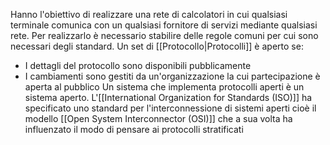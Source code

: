 Hanno l'obiettivo di realizzare una rete di calcolatori in cui qualsiasi terminale comunica con un qualsiasi fornitore di servizi mediante qualsiasi rete.
Per realizzarlo è necessario stabilire delle regole comuni per cui sono necessari degli standard.
Un set di [[Protocollo|Protocolli]] è aperto se:
- I dettagli del protocollo sono disponibili pubblicamente
- I cambiamenti sono gestiti da un'organizzazione la cui partecipazione è aperta al pubblico
Un sistema che implementa protocolli aperti è un sistema aperto.
L'[[International Organization for Standards (ISO)]] ha specificato uno standard per l'interconnessione di sistemi aperti cioè il modello [[Open System Interconnector (OSI)]] che a sua volta ha influenzato il modo di pensare ai protocolli stratificati